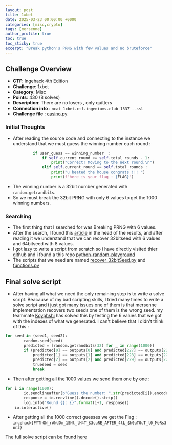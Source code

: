 ```yaml
---
layout: post
title: 1xbet
date: 2025-03-23 00:00:00 +0000
categories: [misc,crypto]
tags: [mersenne]
author_profile: true
toc: true
toc_sticky: true
excerpt: "Break python's PRNG with few values and no bruteforce"
---
```


## Challenge Overview

- **CTF**: Ingehack 4th Edition
- **Challenge**: 1xbet
- **Category**: Misc
- **Points**: 430 (8 solves)
- **Description**: There are no losers , only quitters
- **Connection info** : `ncat 1xbet.ctf.ingeniums.club 1337 --ssl`
- **Challenge file** : [casino.py](/assets/files/1xbet/casino.py)

### Initial Thoughts

+ After reading the source code and connecting to the instance we understand that we must guess the winning number each round :
```python
            if user_guess == winning_number  :
                if self.current_round <= self.total_rounds - 1:
                    print("Correct! Moving to the next round.\n")
                elif self.current_round == self.total_rounds :
                    print("u beated the house congrats !!! ")
                    print(f"here is your flag : {FLAG}")
```
+ The winning number is a 32bit number generated with `random.getrandbits`.
+ So we must break the 32bit PRNG with only 6 values to get the 1000 winning numbers.


### Searching

+ The first thing that I searched for was Breaking PRNG with 6 values.
+ After the search, I found this [article](https://stackered.com/blog/python-random-prediction/) in the head of the results, and after reading it we understand that we can recover 32bitseed with 6 values and 64bitseed with 8 values.
+ I got lazy to write a script from scratch so i have directly visited thier github and i found a this repo [python-random-playground](https://github.com/StackeredSAS/python-random-playground.git)
+ The scripts that we need are named [recover_32bitSeed.py](/assets/files/1xbet/recover_32bitSeed.py) and [functions.py](/assets/files/1xbet/casino.py)

## Final solve script

+ After having all what we need the only remaining step is to write a solve script. Beacause of my bad scripting skills, I tried many times to write a solve script and i just got many issues one of them is that mersenne implementation recovers two seeds one of them is the wrong seed. my teammate [Koyphshi](https://github.com/LanacerYasser) has solved this  by testing the 6 values that we got with the indexes of what we generated. I can't believe that I didn't think of this : 
```python
for seed in (seed1, seed2):
        random.seed(seed)
        predicted = [random.getrandbits(32) for _ in range(1000)]
        if (predicted[0] == outputs[0] and predicted[227] == outputs[227] and
            predicted[1] == outputs[1] and predicted[228] == outputs[228] and
            predicted[2] == outputs[2] and predicted[229] == outputs[229]):
            trueseed = seed
            break
```

+ Then after getting all the 1000 values we send them one by one : 
```python
for i in range(1000):
        io.sendlineafter(b"Guess the number: ",str(predicted[i]).encode())
        response = io.recvline().decode().strip()
        log.info("Round {}: {}".format(i+1, response))
    io.interactive()
```

+ After getting all the 1000 correct guesses we get the Flag : `ingehack{PYThON_rANdOm_1SNt_tH4T_$3cuRE_AFTER_4lL_$h0uT0uT_t0_MeRs3nn3}`

The full solve script can be found [here](/asstes/files/1xbet/solve.py)
